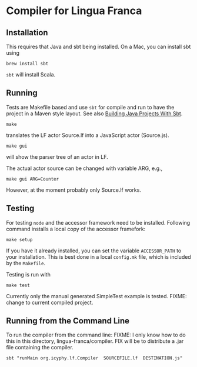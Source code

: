 
# Compiler for Lingua Franca

## Installation

This requires that Java and sbt being installed. On a Mac, you can install sbt using
```
brew install sbt
```

```sbt``` will install Scala.

## Running

Tests are Makefile based and use ```sbt``` for compile and run to
have the project in a Maven style layout.
See also [Building Java Projects With Sbt](http://xerial.org/blog/2014/03/24/sbt/).
 

```
make
```

translates the LF actor Source.lf into a JavaScript actor (Source.js).

```
make gui
```

will show the parser tree of an actor in LF.

The actual actor source can be changed with variable ARG, e.g.,

```
make gui ARG=Counter
```

However, at the moment probably only Source.lf works.

## Testing

For testing ```node``` and the accessor framework need to be installed.
Following command installs a local copy of the accessor framefork:

```
make setup
```

If you have it already installed, you can set the variable ```ACCESSOR_PATH```
to your installation. This is best done in a local ```config.mk``` file, which
is included by the ```Makefile```.

Testing is run with

```
make test
```

Currently only the manual generated SimpleTest example is tested.
FIXME: change to current compiled project.

## Running from the Command Line

To run the compiler from the command line:
FIXME: I only know how to do this in this directory, lingua-franca/compiler.
FIX will be to distribute a .jar file containing the compiler.

```
sbt "runMain org.icyphy.lf.Compiler  SOURCEFILE.lf  DESTINATION.js"
```